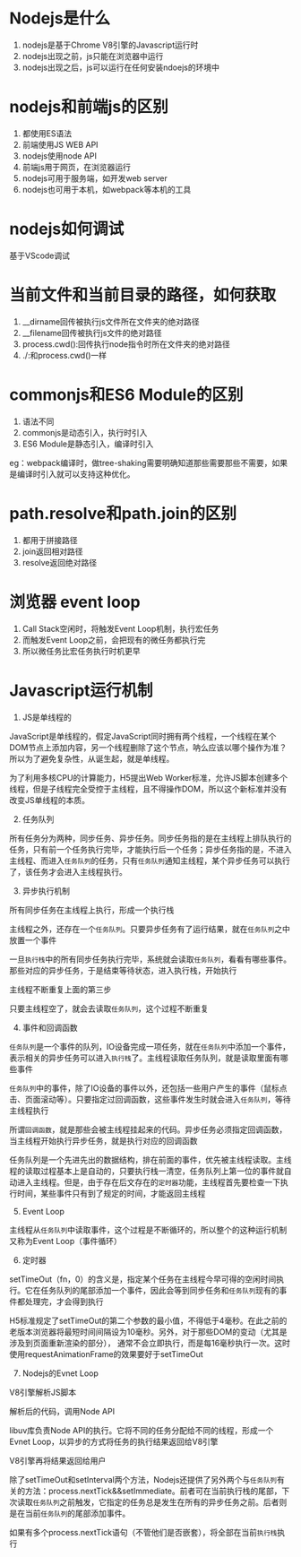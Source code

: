 # Nodejs是什么

1. nodejs是基于Chrome V8引擎的Javascript运行时
2. nodejs出现之前，js只能在浏览器中运行
3. nodejs出现之后，js可以运行在任何安装ndoejs的环境中

# nodejs和前端js的区别

1. 都使用ES语法
2. 前端使用JS WEB API
3. nodejs使用node API
4. 前端js用于网页，在浏览器运行
5. nodejs可用于服务端，如开发web server
6. nodejs也可用于本机，如webpack等本机的工具

# nodejs如何调试

基于VScode调试

# 当前文件和当前目录的路径，如何获取

1. __dirname回传被执行js文件所在文件夹的绝对路径
2. __filename回传被执行js文件的绝对路径
3. process.cwd():回传执行node指令时所在文件夹的绝对路径
4. ./:和process.cwd()一样

# commonjs和ES6 Module的区别

1. 语法不同
2. commonjs是动态引入，执行时引入
3. ES6 Module是静态引入，编译时引入

eg：webpack编译时，做tree-shaking需要明确知道那些需要那些不需要，如果是编译时引入就可以支持这种优化。

# path.resolve和path.join的区别

1. 都用于拼接路径
2. join返回相对路径
3. resolve返回绝对路径

# 浏览器 event loop

1. Call Stack空闲时，将触发Event Loop机制，执行宏任务
2. 而触发Event Loop之前，会把现有的微任务都执行完
3. 所以微任务比宏任务执行时机更早

# Javascript运行机制

1. JS是单线程的

JavaScript是单线程的，假定JavaScript同时拥有两个线程，一个线程在某个DOM节点上添加内容，另一个线程删除了这个节点，呐么应该以哪个操作为准？所以为了避免复杂性，从诞生起，就是单线程。

为了利用多核CPU的计算能力，H5提出Web Worker标准，允许JS脚本创建多个线程，但是子线程完全受控于主线程，且不得操作DOM，所以这个新标准并没有改变JS单线程的本质。

2. 任务队列

所有任务分为两种，同步任务、异步任务。同步任务指的是在主线程上排队执行的任务，只有前一个任务执行完毕，才能执行后一个任务；异步任务指的是，不进入主线程、而进入`任务队列`的任务，只有`任务队列`通知主线程，某个异步任务可以执行了，该任务才会进入主线程执行。

3. 异步执行机制

所有同步任务在主线程上执行，形成一个执行栈

主线程之外，还存在一个`任务队列`。只要异步任务有了运行结果，就在`任务队列`之中放置一个事件

一旦`执行栈`中的所有同步任务执行完毕，系统就会读取`任务队列`，看看有哪些事件。那些对应的异步任务，于是结束等待状态，进入执行栈，开始执行

主线程不断重复上面的第三步

只要主线程空了，就会去读取`任务队列`，这个过程不断重复

4. 事件和回调函数

`任务队列`是一个事件的队列，IO设备完成一项任务，就在`任务队列`中添加一个事件，表示相关的异步任务可以进入`执行栈`了。主线程读取任务队列，就是读取里面有哪些事件

`任务队列`中的事件，除了IO设备的事件以外，还包括一些用户产生的事件（鼠标点击、页面滚动等）。只要指定过回调函数，这些事件发生时就会进入`任务队列`，等待主线程执行

所谓`回调函数`，就是那些会被主线程挂起来的代码。异步任务必须指定回调函数，当主线程开始执行异步任务，就是执行对应的回调函数

任务队列是一个先进先出的数据结构，排在前面的事件，优先被主线程读取。主线程的读取过程基本上是自动的，只要执行栈一清空，任务队列上第一位的事件就自动进入主线程。但是，由于存在后文存在的`定时器`功能，主线程首先要检查一下执行时间，某些事件只有到了规定的时间，才能返回主线程

5. Event Loop

主线程从`任务队列`中读取事件，这个过程是不断循环的，所以整个的这种运行机制又称为Event Loop（事件循环）

6. 定时器

setTimeOut（fn，0）的含义是，指定某个任务在主线程今早可得的空闲时间执行。它在任务队列的尾部添加一个事件，因此会等到同步任务和`任务队列`现有的事件都处理完，才会得到执行

H5标准规定了setTimeOut的第二个参数的最小值，不得低于4毫秒。在此之前的老版本浏览器将最短时间间隔设为10毫秒。另外，对于那些DOM的变动（尤其是涉及到页面重新渲染的部分）， 通常不会立即执行，而是每16毫秒执行一次。这时使用requestAnimationFrame的效果要好于setTimeOut

7. Nodejs的Evnet Loop

V8引擎解析JS脚本

解析后的代码，调用Node API

libuv库负责Node API的执行。它将不同的任务分配给不同的线程，形成一个Evnet Loop，以异步的方式将任务的执行结果返回给V8引擎

V8引擎再将结果返回给用户

除了setTimeOut和setInterval两个方法，Nodejs还提供了另外两个与`任务队列`有关的方法：process.nextTick&&setImmediate。前者可在当前执行栈的尾部，下次读取`任务队列`之前触发，它指定的任务总是发生在所有的异步任务之前。后者则是在当前`任务队列`的尾部添加事件。

如果有多个process.nextTick语句（不管他们是否嵌套），将全部在当前`执行栈`执行

